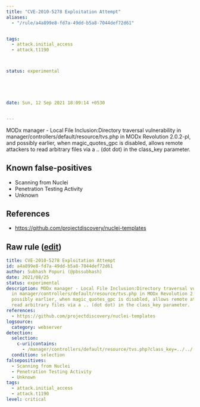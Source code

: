 ```yaml
---
title: "CVE-2010-5278 Exploitation Attempt"
aliases:
  - "/rule/a4a899e8-fd7a-49dd-b5a8-7044def72d61"


tags:
  - attack.initial_access
  - attack.t1190



status: experimental





date: Sun, 12 Sep 2021 18:09:14 +0530


---
```


MODx manager - Local File Inclusion:Directory traversal vulnerability in manager/controllers/default/resource/tvs.php in MODx Revolution 2.0.2-pl, and possibly earlier, when magic_quotes_gpc is disabled, allows remote attackers to read arbitrary files via a .. (dot dot) in the class_key parameter.

<!--more-->


## Known false-positives

* Scanning from Nuclei
* Penetration Testing Activity
* Unknown



## References

* https://github.com/projectdiscovery/nuclei-templates


## Raw rule ([edit](https://github.com/SigmaHQ/sigma/edit/master/rules/web/web_cve_2010_5278_exploitation_attempt.yml))
```yaml
title: CVE-2010-5278 Exploitation Attempt
id: a4a899e8-fd7a-49dd-b5a8-7044def72d61
author: Subhash Popuri (@pbssubhash)
date: 2021/08/25
status: experimental
description: MODx manager - Local File Inclusion:Directory traversal vulnerability
  in manager/controllers/default/resource/tvs.php in MODx Revolution 2.0.2-pl, and
  possibly earlier, when magic_quotes_gpc is disabled, allows remote attackers to
  read arbitrary files via a .. (dot dot) in the class_key parameter.
references:
  - https://github.com/projectdiscovery/nuclei-templates
logsource:
  category: webserver
detection:
  selection:
    c-uri|contains:
      - /manager/controllers/default/resource/tvs.php?class_key=../../../../../../../../../../windows/win.ini%00
  condition: selection
falsepositives:
  - Scanning from Nuclei
  - Penetration Testing Activity
  - Unknown
tags:
  - attack.initial_access
  - attack.t1190
level: critical

```
